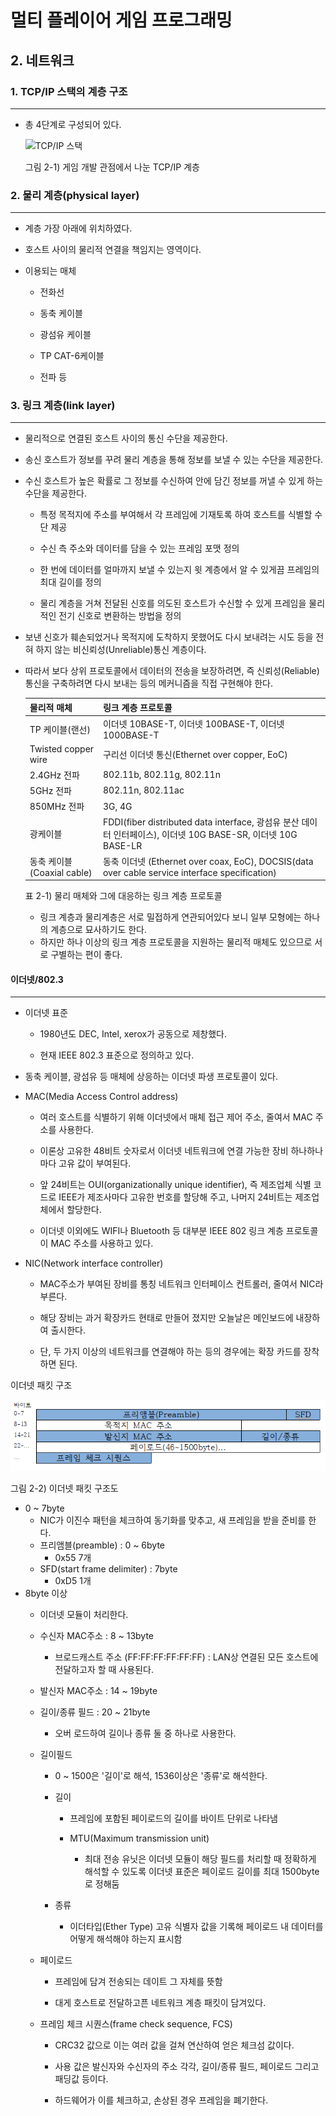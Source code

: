 # 멀티 플레이어 게임 프로그래밍

## 2. 네트워크

### 1. TCP/IP 스택의 계층 구조

---

- 총 4단계로 구성되어 있다.

    ![TCP/IP 스택](https://thebook.io/img/006821/045_01.jpg)

    그림 2-1) 게임 개발 관점에서 나눈 TCP/IP 계층 

### 2. 물리 계층(physical layer)

---

- 계층 가장 아래에 위치하였다.

- 호스트 사이의 물리적 연결을 책임지는 영역이다.

- 이용되는 매체
    - 전화선
  
    - 동축 케이블
    - 광섬유 케이블
    - TP CAT-6케이블
    - 전파 등

### 3. 링크 계층(link layer)

---

- 물리적으로 연결된 호스트 사이의 통신 수단을 제공한다.

- 송신 호스트가 정보를 꾸려 물리 계층을 통해 정보를 보낼 수 있는 수단을 제공한다.

- 수신 호스트가 높은 확률로 그 정보를 수신하여 안에 담긴 정보를 꺼낼 수 있게 하는 수단을 제공한다.
    - 특정 목적지에 주소를 부여해서 각 프레임에 기재토록 하여 호스트를 식별할 수단 제공

    - 수신 측 주소와 데이터를 담을 수 있는 프레임 포맷 정의
    - 한 번에 데이터를 얼마까지 보낼 수 있는지 윗 계층에서 알 수 있게끔 프레임의 최대 길이를 정의
    -  물리 계층을 거쳐 전달된 신호를 의도된 호스트가 수신할 수 있게 프레임을 물리적인 전기 신호로 변환하는 방법을 정의

- 보낸 신호가 훼손되었거나 목적지에 도착하지 못했어도 다시 보내려는 시도 등을 전혀 하지 않는 비신뢰성(Unreliable)통신 계층이다.

- 따라서 보다 상위 프로토콜에서 데이터의 전송을 보장하려면, 즉 신뢰성(Reliable) 통신을 구축하려면 다시 보내는 등의 메커니즘을 직접 구현해야 한다.

  | 물리적 매체 | 링크 계층 프로토콜 |
  |:--------|:--------|
  | TP 케이블(랜선) | 이더넷 10BASE-T, 이더넷 100BASE-T, 이더넷 1000BASE-T |
  | Twisted copper wire | 구리선 이더넷 통신(Ethernet over copper, EoC) |
  | 2.4GHz 전파 | 802.11b, 802.11g, 802.11n |
  | 5GHz 전파 | 802.11n, 802.11ac |
  | 850MHz 전파 | 3G, 4G |
  | 광케이블 | FDDI(fiber distributed data interface, 광섬유 분산 데이터 인터페이스), 이더넷 10G BASE-SR, 이더넷 10G BASE-LR|
  | 동축 케이블(Coaxial cable) | 동축 이더넷 (Ethernet over coax, EoC), DOCSIS(data over cable service interface specification) |

   표 2-1) 물리 매체와 그에 대응하는 링크 계층 프로토콜

  - 링크 계층과 물리계층은 서로 밀접하게 연관되어있다 보니 일부 모형에는 하나의 계층으로 묘사하기도 한다. 
  - 하지만 하나 이상의 링크 계층 프로토콜을 지원하는 물리적 매체도 있으므로 서로 구별하는 편이 좋다.

#### 이더넷/802.3

---

  - 이더넷 표준
      - 1980년도 DEC, Intel, xerox가 공동으로 제창했다.

      - 현재 IEEE 802.3 표준으로 정의하고 있다.
  - 동축 케이블, 광섬유 등 매체에 상응하는 이더넷 파생 프로토콜이 있다.

- MAC(Media Access Control address)
  - 여러 호스트를 식별하기 위해 이더넷에서 매체 접근 제어 주소, 줄여서 MAC 주소를 사용한다.

  - 이론상 고유한 48비트 숫자로서 이더넷 네트워크에 연결 가능한 장비 하나하나마다 고유 값이 부여된다.
  - 앞 24비트는 OUI(organizationally unique identifier), 즉 제조업체 식별 코드로 IEEE가 제조사마다 고유한 번호를 할당해 주고, 나머지 24비트는 제조업체에서 할당한다.
  - 이더넷 이외에도 WIFI나 Bluetooth 등 대부분 IEEE 802 링크 계층 프로토콜이 MAC 주소를 사용하고 있다.

- NIC(Network interface controller)
  - MAC주소가 부여된 장비를 통칭 네트워크 인터페이스 컨트롤러, 줄여서 NIC라 부른다.

  - 해당 장비는 과거 확장카드 현태로 만들어 졌지만 오늘날은 메인보드에 내장하여 출시한다.
  - 단, 두 가지 이상의 네트워크를 연결해야 하는 등의 경우에는 확장 카드를 장착하면 된다.

이더넷 패킷 구조

  ![TCP/IP 스택](/image/picture_2-1.png)

  그림 2-2) 이더넷 패킷 구조도
  
- 0 ~ 7byte 
  - NIC가 이진수 패턴을 체크하여 동기화를 맞추고, 새 프레임을 받을 준비를 한다.
  - 프리앰블(preamble) : 0 ~ 6byte
    - 0x55 7개
  - SFD(start frame delimiter) : 7byte
    -  0xD5 1개
- 8byte 이상
  - 이더넷 모듈이 처리한다.
      
  - 수신자 MAC주소 : 8 ~ 13byte
    - 브로드캐스트 주소 (FF:FF:FF:FF:FF:FF) :  LAN상 연결된 모든 호스트에 전달하고자 할 때 사용된다.
  - 발신자 MAC주소 : 14 ~ 19byte
  - 길이/종류 필드 : 20 ~ 21byte
    - 오버 로드하여 길이나 종류 둘 중 하나로 사용한다. 
  - 길이필드
    - 0 ~ 1500은 '길이'로 해석, 1536이상은 '종류'로 해석한다.

    - 길이
      - 프레임에 포함된 페이로드의 길이를 바이트 단위로 나타냄 
      
      - MTU(Maximum transmission unit)
        - 최대 전송 유닛은 이더넷 모듈이 해당 필드를 처리할 때 정확하게 해석할 수 있도록 이더넷 표준은 페이로드 길이를 최대 1500byte로 정해둠
    - 종류
      - 이더타입(Ether Type) 고유 식별자 값을 기록해 페이로드 내 데이터를 어떻게 해석해야 하는지 표시함
  
  - 페이로드
    -  프레임에 담겨 전송되는 데이트 그 자체를 뜻함

    -  대게 호스트로 전달하고픈 네트워크 계층 패킷이 담겨있다.
  - 프레임 체크 시퀀스(frame check sequence, FCS)
    - CRC32 값으로 이는 여러 값을 걸쳐 연산하여 얻은 체크섬 값이다. 
    
    - 사용 값은 발신자와 수신자의 주소 각각, 길이/종류 필드, 페이로드 그리고 패딩값 등이다.
    - 하드웨어가 이를 체크하고, 손상된 경우 프레임을 폐기한다.
